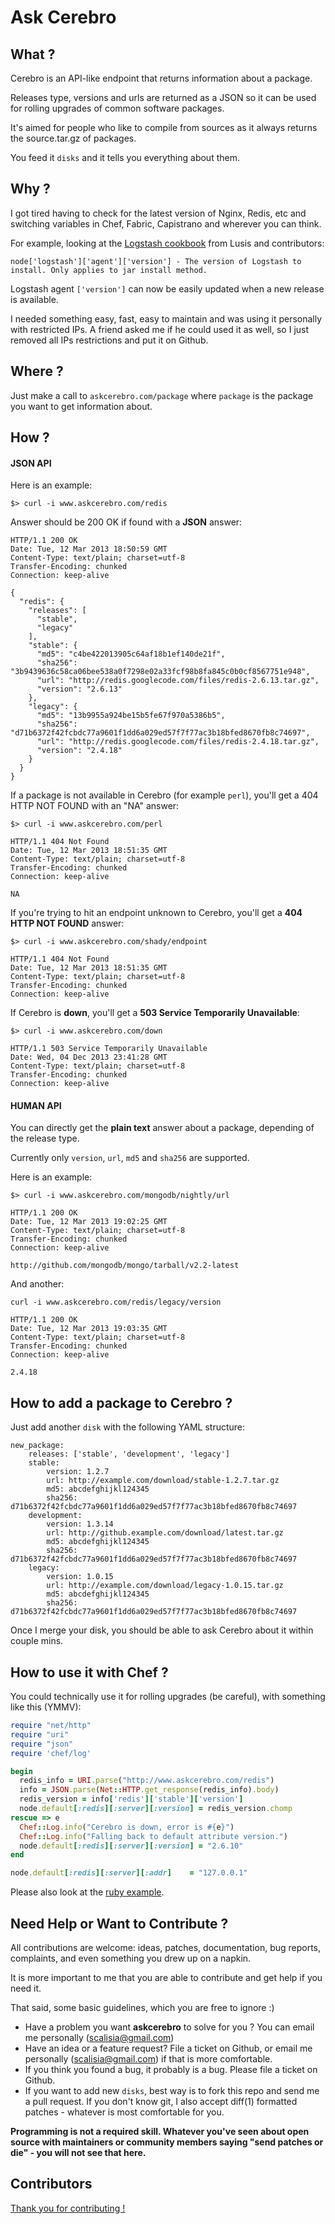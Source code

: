 # Ask Cerebro


## What ?

Cerebro is an API-like endpoint that returns information about a package.

Releases type, versions and urls are returned as a JSON so it can be used for rolling upgrades of common software packages.

It's aimed for people who like to compile from sources as it always returns the source.tar.gz of packages.

You feed it `disks` and it tells you everything about them.



## Why ?

I got tired having to check for the latest version of Nginx, Redis, etc and switching variables in Chef, Fabric, Capistrano and wherever you can think. 

For example, looking at the [Logstash cookbook](https://github.com/lusis/chef-logstash) from Lusis and contributors:

	node['logstash']['agent']['version'] - The version of Logstash to install. Only applies to jar install method.
	
Logstash agent `['version']` can now be easily updated when a new release is available.


I needed something easy, fast, easy to maintain and was using it personally with restricted IPs. A friend asked me if he could used it as well, so I just removed all IPs restrictions and put it on Github.



## Where ?

Just make a call to `askcerebro.com/package` where `package` is the package you want to get information about.


## How ?

#### JSON API

Here is an example:

	$> curl -i www.askcerebro.com/redis
	
Answer should be 200 OK if found with a **JSON** answer:


	HTTP/1.1 200 OK
	Date: Tue, 12 Mar 2013 18:50:59 GMT
	Content-Type: text/plain; charset=utf-8
	Transfer-Encoding: chunked
	Connection: keep-alive

	{
	  "redis": {
	    "releases": [
	      "stable",
	      "legacy"
	    ],
	    "stable": {
	      "md5": "c4be422013905c64af18b1ef140de21f",
	      "sha256": "3b9439636c58ca06bee538a0f7298e02a33fcf98b8fa845c0b0cf8567751e948",
	      "url": "http://redis.googlecode.com/files/redis-2.6.13.tar.gz",
	      "version": "2.6.13"
	    },
	    "legacy": {
	      "md5": "13b9955a924be15b5fe67f970a5386b5",
	      "sha256": "d71b6372f42fcbdc77a9601f1dd6a029ed57f7f77ac3b18bfed8670fb8c74697",
	      "url": "http://redis.googlecode.com/files/redis-2.4.18.tar.gz",
	      "version": "2.4.18"
	    }
	  }
	}
	
If a package is not available in Cerebro (for example `perl`), you'll get a 404 HTTP NOT FOUND with an "NA" answer:

	$> curl -i www.askcerebro.com/perl
		
	HTTP/1.1 404 Not Found
	Date: Tue, 12 Mar 2013 18:51:35 GMT
	Content-Type: text/plain; charset=utf-8
	Transfer-Encoding: chunked
	Connection: keep-alive

	NA
	
If you're trying to hit an endpoint unknown to Cerebro, you'll get a **404 HTTP NOT FOUND** answer:

	$> curl -i www.askcerebro.com/shady/endpoint 
	
	HTTP/1.1 404 Not Found
	Date: Tue, 12 Mar 2013 18:51:35 GMT
	Content-Type: text/plain; charset=utf-8
	Transfer-Encoding: chunked
	Connection: keep-alive
	
If Cerebro is **down**, you'll get a **503 Service Temporarily Unavailable**:

	$> curl -i www.askcerebro.com/down
	
	HTTP/1.1 503 Service Temporarily Unavailable
	Date: Wed, 04 Dec 2013 23:41:28 GMT
	Content-Type: text/plain; charset=utf-8
	Transfer-Encoding: chunked
	Connection: keep-alive

#### HUMAN API

You can directly get the **plain text** answer about a package, depending of the release type.

Currently only `version`, `url`, `md5` and `sha256` are supported.

Here is an example:


	$> curl -i www.askcerebro.com/mongodb/nightly/url
	
	HTTP/1.1 200 OK
	Date: Tue, 12 Mar 2013 19:02:25 GMT
	Content-Type: text/plain; charset=utf-8
	Transfer-Encoding: chunked
	Connection: keep-alive

	http://github.com/mongodb/mongo/tarball/v2.2-latest
	

And another:

	curl -i www.askcerebro.com/redis/legacy/version
	
	HTTP/1.1 200 OK
	Date: Tue, 12 Mar 2013 19:03:35 GMT
	Content-Type: text/plain; charset=utf-8
	Transfer-Encoding: chunked
	Connection: keep-alive

	2.4.18
	
	

## How to add a package to Cerebro ?


Just add another `disk` with the following YAML structure:


	new_package:
  		releases: ['stable', 'development', 'legacy']
  		stable:
    		version: 1.2.7
   			url: http://example.com/download/stable-1.2.7.tar.gz
   			md5: abcdefghijkl124345
   			sha256: d71b6372f42fcbdc77a9601f1dd6a029ed57f7f77ac3b18bfed8670fb8c74697
  		development:
    		version: 1.3.14
    		url: http://github.example.com/download/latest.tar.gz
    		md5: abcdefghijkl124345
    		sha256: d71b6372f42fcbdc77a9601f1dd6a029ed57f7f77ac3b18bfed8670fb8c74697
  		legacy:
    		version: 1.0.15
    		url: http://example.com/download/legacy-1.0.15.tar.gz
    		md5: abcdefghijkl124345
    		sha256: d71b6372f42fcbdc77a9601f1dd6a029ed57f7f77ac3b18bfed8670fb8c74697
    		
Once I merge your disk, you should be able to ask Cerebro about it within couple mins.


## How to use it with Chef ?

You could technically use it for rolling upgrades (be careful), with something like this (YMMV):

```ruby
require "net/http"
require "uri"
require "json"
require 'chef/log'

begin
  redis_info = URI.parse("http://www.askcerebro.com/redis")
  info = JSON.parse(Net::HTTP.get_response(redis_info).body)
  redis_version = info['redis']['stable']['version']
  node.default[:redis][:server][:version] = redis_version.chomp
rescue => e
  Chef::Log.info("Cerebro is down, error is #{e}")
  Chef::Log.info("Falling back to default attribute version.")
  node.default[:redis][:server][:version] = "2.6.10"
end

node.default[:redis][:server][:addr]    = "127.0.0.1"
```	

Please also look at the [ruby example](https://gist.github.com/scalp42/5164178).
	

## Need Help or Want to Contribute ?

All contributions are welcome: ideas, patches, documentation, bug reports, complaints, and even something you drew up on a napkin.

It is more important to me that you are able to contribute and get help if you need it.

That said, some basic guidelines, which you are free to ignore :)

- Have a problem you want **askcerebro** to solve for you ? You can email me personally (scalisia@gmail.com)
- Have an idea or a feature request? File a ticket on Github, or email me personally (scalisia@gmail.com) if that is more comfortable.
- If you think you found a bug, it probably is a bug. Please file a ticket on Github.
- If you want to add new `disks`, best way is to fork this repo and send me a pull request. If you don't know git, I also accept diff(1) formatted patches - whatever is most comfortable for you.

**Programming is not a required skill. Whatever you've seen about open source with maintainers or community members saying "send patches or die" -  you will not see that here.**

## Contributors

[Thank you for contributing !](https://github.com/scalp42/askcerebro/graphs/contributors)
